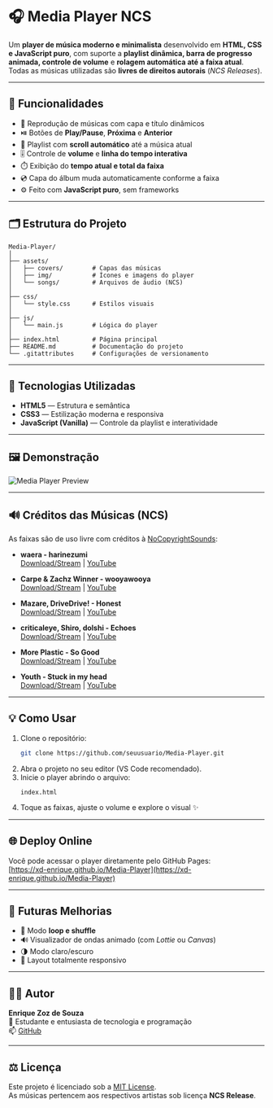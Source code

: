 # 🎧 Media Player NCS

Um **player de música moderno e minimalista** desenvolvido em **HTML, CSS e JavaScript puro**, com suporte a **playlist dinâmica, barra de progresso animada, controle de volume** e **rolagem automática até a faixa atual**.  
Todas as músicas utilizadas são **livres de direitos autorais** (*NCS Releases*).

---

## 🚀 Funcionalidades

- 🎵 Reprodução de músicas com capa e título dinâmicos  
- ⏯️ Botões de **Play/Pause**, **Próxima** e **Anterior**  
- 📜 Playlist com **scroll automático** até a música atual  
- 🎚️ Controle de **volume** e **linha do tempo interativa**  
- ⏱️ Exibição do **tempo atual e total da faixa**  
- 💿 Capa do álbum muda automaticamente conforme a faixa  
- ⚙️ Feito com **JavaScript puro**, sem frameworks  

---

## 🗂️ Estrutura do Projeto

```
Media-Player/
│
├── assets/
│   ├── covers/        # Capas das músicas
│   ├── img/           # Ícones e imagens do player
│   └── songs/         # Arquivos de áudio (NCS)
│
├── css/
│   └── style.css      # Estilos visuais
│
├── js/
│   └── main.js        # Lógica do player
│
├── index.html         # Página principal
├── README.md          # Documentação do projeto
└── .gitattributes     # Configurações de versionamento
```

---

## 🧠 Tecnologias Utilizadas

- **HTML5** — Estrutura e semântica  
- **CSS3** — Estilização moderna e responsiva  
- **JavaScript (Vanilla)** — Controle da playlist e interatividade  

---

## 🖼️ Demonstração

![Media Player Preview](assets/img/Sidelmg.png)

---

## 🔊 Créditos das Músicas (NCS)

As faixas são de uso livre com créditos à [NoCopyrightSounds](https://ncs.io/):

- **waera - harinezumi**  
  [Download/Stream](http://ncs.io/harinezumi) | [YouTube](http://ncs.lnk.to/harinezumiAT/youtube)

- **Carpe & Zachz Winner - wooyawooya**  
  [Download/Stream](http://ncs.io/wooyawooya) | [YouTube](http://ncs.lnk.to/wooyawooyaAT/youtube)

- **Mazare, DriveDrive! - Honest**  
  [Download/Stream](http://ncs.io/honest) | [YouTube](http://ncs.lnk.to/honestAT/youtube)

- **criticaleye, Shiro, dolshi - Echoes**  
  [Download/Stream](http://ncs.io/ce_echoes) | [YouTube](http://ncs.lnk.to/ce_echoesAT/youtube)

- **More Plastic - So Good**  
  [Download/Stream](http://ncs.io/SoGood) | [YouTube](http://ncs.lnk.to/SoGoodAT/youtube)

- **Youth - Stuck in my head**  
  [Download/Stream](http://ncs.io/stuckinmyhead) | [YouTube](http://ncs.lnk.to/stuckinmyheadAT/youtube)

---

## 💡 Como Usar

1. Clone o repositório:
   ```bash
   git clone https://github.com/seuusuario/Media-Player.git
   ```
2. Abra o projeto no seu editor (VS Code recomendado).
3. Inicie o player abrindo o arquivo:
   ```
   index.html
   ```
4. Toque as faixas, ajuste o volume e explore o visual ✨

---

## 🌐 Deploy Online

Você pode acessar o player diretamente pelo GitHub Pages:  
[https://xd-enrique.github.io/Media-Player](https://xd-enrique.github.io/Media-Player)

---

## 🧩 Futuras Melhorias

- 🔁 Modo **loop e shuffle**
- 🔊 Visualizador de ondas animado (com *Lottie* ou *Canvas*)
- 🌗 Modo claro/escuro
- 📱 Layout totalmente responsivo

---

## 🧑‍💻 Autor

**Enrique Zoz de Souza**  
💼 Estudante e entusiasta de tecnologia e programação  
📫 [GitHub](https://github.com/XD-Enrique)

---

## ⚖️ Licença

Este projeto é licenciado sob a [MIT License](LICENSE).  
As músicas pertencem aos respectivos artistas sob licença **NCS Release**.